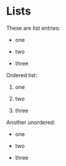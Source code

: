 # Lists

These are list entries:

- one

- two

- three

Ordered list:

1. one

2. two

3. three

Another unordered:

* one

* two

* three